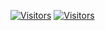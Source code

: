 [![Visitors](https://api.visitorbadge.io/api/visitors?path=https%3A%2F%2Fgithub.com%2FAzeem000011111111%2FAzeem000011111111&labelColor=%23697689&countColor=%2337d67a&style=plastic)](https://visitorbadge.io/status?path=https%3A%2F%2Fgithub.com%2FAzeem000011111111%2FAzeem000011111111)
[![Visitors](https://api.visitorbadge.io/api/visitors?path=https%3A%2F%2Fgithub.com%2FAzeem000011111111%2FAzeem000011111111&labelColor=%23697689&countColor=%2337d67a&style=flat)](https://visitorbadge.io/status?path=https%3A%2F%2Fgithub.com%2FAzeem000011111111%2FAzeem000011111111)

